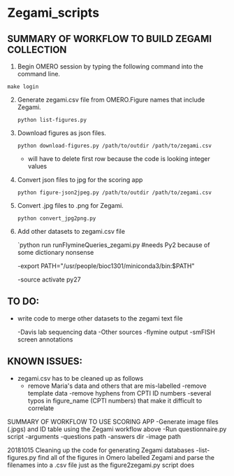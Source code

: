 # Zegami_scripts

## SUMMARY OF WORKFLOW TO BUILD ZEGAMI COLLECTION

1. Begin OMERO session by typing the following command into the command line.
    
`make login`

2. Generate zegami.csv file from OMERO.Figure names that include Zegami.
    
    `python list-figures.py`
    
3. Download figures as json files.
    
    `python download-figures.py /path/to/outdir /path/to/zegami.csv`
    
    * will have to delete first row because the code is looking integer values

4. Convert json files to jpg for the scoring app

    `python figure-json2jpeg.py /path/to/outdir /path/to/zegami.csv`

5. Convert .jpg files to .png for Zegami. 

    `python convert_jpg2png.py`
    
6. Add other datasets to zegami.csv file

    `python run runFlymineQueries_zegami.py #needs Py2 because of some dictionary nonsense
    
      -export PATH="/usr/people/bioc1301/miniconda3/bin:$PATH"
      
      -source activate py27

## TO DO:

* write code to merge other datasets to the zegami text file

    -Davis lab sequencing data
    -Other sources
    -flymine output
    -smFISH screen annotations

## KNOWN ISSUES:
* zegami.csv has to be cleaned up as follows
    * remove Maria's data and others that are mis-labelled
    -remove template data
    -remove hyphens from CPTI ID numbers
    -several typos in figure_name (CPTI numbers) that make it difficult to correlate

SUMMARY OF WORKFLOW TO USE SCORING APP
-Generate image files (.jpgs) and ID table using the Zegami workflow above
-Run questionnaire.py script
    -arguments
        -questions path
        -answers dir
        -image path
        
20181015
Cleaning up the code for generating Zegami databases
-list-figures.py find all of the figures in Omero labelled Zegami and parse the filenames into a .csv file
 just as the figure2zegami.py script does
